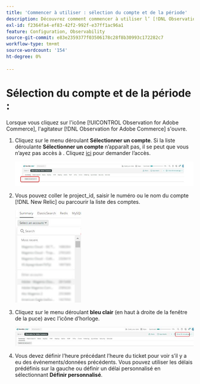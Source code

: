 ```yaml
---
title: 'Commencer à utiliser : sélection du compte et de la période'
description: Découvrez comment commencer à utiliser l’ [!DNL Observation for Adobe Commerce]  en sélectionnant le compte et la période.
exl-id: f2364fa4-ef83-42f2-992f-e37ff1ac96a1
feature: Configuration, Observability
source-git-commit: e83e2359377f03506178c28f8b30993c172282c7
workflow-type: tm+mt
source-wordcount: '154'
ht-degree: 0%

---
```


# Sélection du compte et de la période :

Lorsque vous cliquez sur l&#39;icône [!UICONTROL Observation for Adobe Commerce], l&#39;agitateur [!DNL Observation for Adobe Commerce] s&#39;ouvre.

1. Cliquez sur le menu déroulant **Sélectionner un compte**. Si la liste déroulante **Sélectionner un compte** n’apparaît pas, il se peut que vous n’ayez pas accès à . Cliquez [ici](https://adobe.sharepoint.com/sites/MG/it/IT%20Services%20Wiki/Requesting%20access%20to%20Magento%20Commerce%20New%20Relic.aspx) pour demander l’accès.

   ![Sélectionner un compte](../../assets/tools/observation-for-adobe-commerce/start-using-1.jpeg)

1. Vous pouvez coller le project_id, saisir le numéro ou le nom du compte [!DNL New Relic] ou parcourir la liste des comptes.

   ![Parcourir la liste des comptes](../../assets/tools/observation-for-adobe-commerce/start-using-2.jpg)

1. Cliquez sur le menu déroulant **bleu clair** (en haut à droite de la fenêtre de la puce) avec l’icône d’horloge.

   ![Cliquez sur le menu déroulant](../../assets/tools/observation-for-adobe-commerce/start-using-3.jpg)

1. Vous devez définir l’heure précédant l’heure du ticket pour voir s’il y a eu des événements/données précédents. Vous pouvez utiliser les délais prédéfinis sur la gauche ou définir un délai personnalisé en sélectionnant **Définir personnalisé**.
